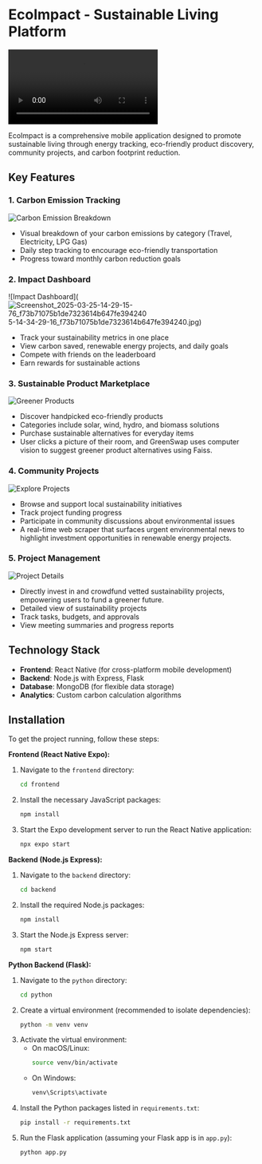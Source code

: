 # EcoImpact - Sustainable Living Platform

![App Demo Video](link-to-your-demo-video.mp4) <!-- Replace with your actual video link -->

EcoImpact is a comprehensive mobile application designed to promote sustainable living through energy tracking, eco-friendly product discovery, community projects, and carbon footprint reduction.

## Key Features

### 1. Carbon Emission Tracking
![Carbon Emission Breakdown](![Screenshot_2025-03-25-14-29-15-76_f73b71075b1de7323614b647fe394240](https://github.com/user-attachments/assets/4c94d9c2-a9b0-4c74-802e-650694975f51)
)
- Visual breakdown of your carbon emissions by category (Travel, Electricity, LPG Gas)
- Daily step tracking to encourage eco-friendly transportation
- Progress toward monthly carbon reduction goals

### 2. Impact Dashboard
![Impact Dashboard](![Screenshot_2025-03-25-14-29-15-76_f73b71075b1de7323614b647fe394240](https://github.com/user-attachments/assets/759f43a4-41a4-4aaa-82c6-1aedc9007da2)
5-14-34-29-16_f73b71075b1de7323614b647fe394240.jpg)
- Track your sustainability metrics in one place
- View carbon saved, renewable energy projects, and daily goals
- Compete with friends on the leaderboard
- Earn rewards for sustainable actions

### 3. Sustainable Product Marketplace
![Greener Products](Screenshot_2025-03-25-14-34-18-12_f73b71075b1de7323614b647fe394240.jpg)
- Discover handpicked eco-friendly products
- Categories include solar, wind, hydro, and biomass solutions
- Purchase sustainable alternatives for everyday items
- User clicks a picture of their room, and GreenSwap uses computer vision to suggest greener product alternatives using Faiss.


### 4. Community Projects
![Explore Projects](Screenshot_2025-03-25-14-33-16-76_f73b71075b1de7323614b647fe394240.jpg)
- Browse and support local sustainability initiatives
- Track project funding progress
- Participate in community discussions about environmental issues
- A real-time web scraper that surfaces urgent environmental news to highlight investment opportunities in renewable energy projects.

### 5. Project Management
![Project Details](Screenshot_2025-03-25-14-33-39-75_f73b71075b1de7323614b647fe394240.jpg)
- Directly invest in and crowdfund vetted sustainability projects, empowering users to fund a greener future.
- Detailed view of sustainability projects
- Track tasks, budgets, and approvals
- View meeting summaries and progress reports


## Technology Stack

- **Frontend**: React Native (for cross-platform mobile development)
- **Backend**: Node.js with Express, Flask
- **Database**: MongoDB (for flexible data storage)
- **Analytics**: Custom carbon calculation algorithms

## Installation

To get the project running, follow these steps:

**Frontend (React Native Expo):**

1.  Navigate to the `frontend` directory:
    ```bash
    cd frontend
    ```
2.  Install the necessary JavaScript packages:
    ```bash
    npm install
    ```
3.  Start the Expo development server to run the React Native application:
    ```bash
    npx expo start
    ```

**Backend (Node.js Express):**

1.  Navigate to the `backend` directory:
    ```bash
    cd backend
    ```
2.  Install the required Node.js packages:
    ```bash
    npm install
    ```
3.  Start the Node.js Express server:
    ```bash
    npm start
    ```

**Python Backend (Flask):**

1.  Navigate to the `python` directory:
    ```bash
    cd python
    ```
2.  Create a virtual environment (recommended to isolate dependencies):
    ```bash
    python -m venv venv
    ```
3.  Activate the virtual environment:
    * On macOS/Linux:
        ```bash
        source venv/bin/activate
        ```
    * On Windows:
        ```bash
        venv\Scripts\activate
        ```
4.  Install the Python packages listed in `requirements.txt`:
    ```bash
    pip install -r requirements.txt
    ```
5.  Run the Flask application (assuming your Flask app is in `app.py`):
    ```bash
    python app.py
    ```
